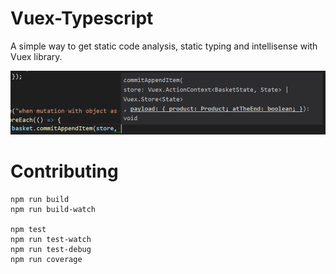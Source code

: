 # Vuex-Typescript

A simple way to get static code analysis, static typing and intellisense with Vuex library.

![](doc/Intellisense.png)

# Contributing

```
npm run build
npm run build-watch

npm test
npm run test-watch
npm run test-debug
npm run coverage
```
